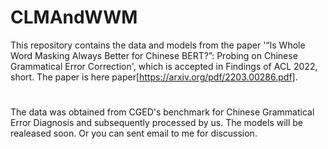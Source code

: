 # CLMAndWWM
This repository contains the data and models from the paper '“Is Whole Word Masking Always Better for Chinese BERT?”: Probing on Chinese Grammatical Error Correction', which is accepted in Findings of ACL 2022, short. The paper is here paper[https://arxiv.org/pdf/2203.00286.pdf].
#
The data was obtained from CGED's benchmark for Chinese Grammatical Error Diagnosis and subsequently processed by us.
The models will be realeased soon. Or you can sent email to me for discussion.
